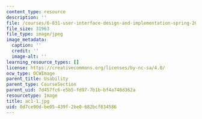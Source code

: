```yaml
---
content_type: resource
description: ''
file: /courses/6-831-user-interface-design-and-implementation-spring-2011/0d7ce90dbe05439f2be0682bcf834586_ac1-1.jpg
file_size: 31963
file_type: image/jpeg
image_metadata:
  caption: ''
  credit: ''
  image-alt: ''
learning_resource_types: []
license: https://creativecommons.org/licenses/by-nc-sa/4.0/
ocw_type: OCWImage
parent_title: Usability
parent_type: CourseSection
parent_uid: 7d457fc6-e5b5-fd97-7b1b-bf4a748d362a
resourcetype: Image
title: ac1-1.jpg
uid: 0d7ce90d-be05-439f-2be0-682bcf834586
---
```

